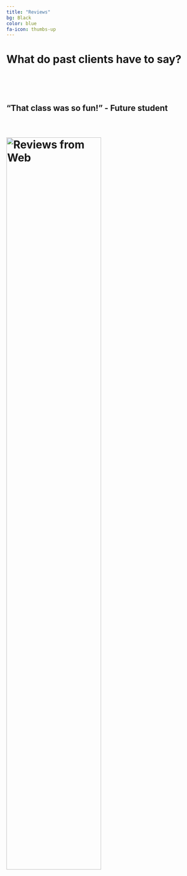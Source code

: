 ```yaml
---
title: "Reviews"
bg: Black
color: blue
fa-icon: thumbs-up
---
```


# What do past clients have to say?<br><br><br>

## “That class was so fun!” - Future student <br><br>
<!-- ## “He’s great with the kids, and blew the minds of us adults!” - JIM H.<br><br> -->
<!-- ## “He has the audience of people 4 to 64 in the palm of his hand” - RACHEL I.<br><br> -->

# <img src="img/reviews.jpg" alt="Reviews from Web" width="70%" height="70%">

<!--Got some *killer app*, some *neat project*, a cool portfolio? Make an easy single-page site to show it all off. SinglePaged uses jekyll niceties to make a ***polished, modular, and beautiful* single page site**.-->

<!-- #### See full list of all Facebook reviews here: [Facebook Reviews](https://Facebook.com/scottchamberlainmagic/reviews)! -->

<!-- #### See full list of all Thumbtack reviews here: [Thumbtack Reviews](https://www.thumbtack.com/-Eagle-Mountain-UT/service/2475692)! -->

<!-- #### See full list of all Google reviews here: [Google Reviews](https://business.google.com/reviews/l/07297420346886679252?hl=en-US)! -->

<!--- Each vertical section is a markdown file in **_posts/** directory.
  * They're sorted by 'date'. (we don't use date anywhere, it only sorts)
- Each vertical section sets it's own **color**, **header icon** (or image), **title**, and easy-to-write markdown body.
- Only **two things** to edit:
  1. Edit `_config.yml` to set the site title, description, etc
  2. Add `_posts/*.md` to make each vertical section. Copy some examples and add the sections from your README.md for a fast start!
- Easy adding of **SEO terms**, **favicon** & such, and **google analytics token**.

Sound good? Let's go!

There are three way to get started: (links jump to that section)

1. Make a [**user homepage**](#setup-as-user-homepage) (or organization)
2. Make a [**standalone project**](#setup-as-standalone-project-page) page
3. Make a [site under an **existing project**](#setup-inside-existing-project)-->
